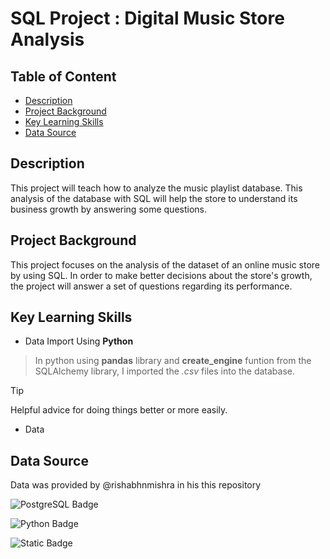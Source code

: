 # SQL Project : Digital Music Store Analysis 
## Table of Content
- [Description](#Description)
- [Project Background](#Project-Background)
- [Key Learning Skills](#Key-Learning-Skills)
- [Data Source](#Data-Source)
## Description
This project will teach how to analyze the music playlist database. This analysis of the database with SQL will help the store to understand its business growth by answering some questions.

## Project Background
This project focuses on the analysis of the dataset of an online music store by using SQL. In order to make better decisions about the store's growth, the project will answer a set of questions regarding its performance.

## Key Learning Skills
- Data Import Using **Python**
> In python using **pandas** library and **create_engine** funtion from the SQLAlchemy library, I imported the *.csv* files into the database.

> [!TIP]
> Helpful advice for doing things better or more easily.

- Data

## Data Source
Data was provided by @rishabhnmishra in his this repository

![PostgreSQL Badge](https://img.shields.io/badge/PostgreSQL-316192?style=for-the-badge&logo=PostgreSQL&labelColor=black)


![Python Badge](https://img.shields.io/badge/Python-FFD43B?style=for-the-badge&logo=Python&labelColor=black&color=4584b6)


![Static Badge](https://img.shields.io/badge/Visual_Studio_Code-black?style=for-the-badge&logo=Visual%20Studio%20Code&logoColor=0078d7&labelColor=black&color=0078d7)
